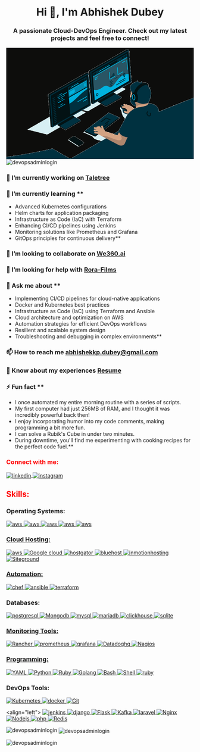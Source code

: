 <h1 align="center">Hi 👋, I'm Abhishek Dubey</h1>
<h3 align="center">A passionate Cloud-DevOps Engineer. Check out my latest projects and feel free to connect!</h3>

<img align="right" alt="coding" width="600" src="https://raw.githubusercontent.com/Potential17/Potential17/master/user%20(2).gif">




<p align="left"> <img src="https://komarev.com/ghpvc/?username=devopsadminlogin&label=Profile%20views&color=0e75b6&style=flat" alt="devopsadminlogin" /> </p>

### 🔭 I’m currently working on [Taletree](https://taletree.com/)

### 🌱 I’m currently learning **
  - Advanced Kubernetes configurations
  - Helm charts for application packaging
  - Infrastructure as Code (IaC) with Terraform
  - Enhancing CI/CD pipelines using Jenkins
  - Monitoring solutions like Prometheus and Grafana
  - GitOps principles for continuous delivery**

### 👯 I’m looking to collaborate on [We360.ai](we360.ai)

### 🤝 I’m looking for help with [Rora-Films](https://app.secondsociety.io)

### 💬 Ask me about **
  - Implementing CI/CD pipelines for cloud-native applications
  - Docker and Kubernetes best practices
  - Infrastructure as Code (IaC) using Terraform and Ansible
  - Cloud architecture and optimization on AWS
  - Automation strategies for efficient DevOps workflows
  - Resilient and scalable system design
  - Troubleshooting and debugging in complex environments**

### 📫 How to reach me **abhishekkp.dubey@gmail.com**

### 📄 Know about my experiences [Resume](https://drive.google.com/file/d/183DZ3QYAxwdI4ioRqnBGe5Onj31QuBws/view?usp=sharing)

### ⚡ Fun fact **
  - I once automated my entire morning routine with a series of scripts.
  - My first computer had just 256MB of RAM, and I thought it was incredibly powerful back then!
  - I enjoy incorporating humor into my code comments, making programming a bit more fun.
  - I can solve a Rubik's Cube in under two minutes.
  - During downtime, you'll find me experimenting with cooking recipes for the perfect code fuel.**

<h3 align="left" style="color: red;">Connect with me:</h3>
<p align="left">
<a href="https://linkedin.com/in/www.linkedin.com/in/abhishekkpdubey" target="blank"><img align="center" src="https://raw.githubusercontent.com/rahuldkjain/github-profile-readme-generator/master/src/images/icons/Social/linked-in-alt.svg" alt="linkedin" width="90" height="50"/> </a>
<a href="https://instagram.com/abhi_dubey225" target="blank"><img align="center" src="https://raw.githubusercontent.com/rahuldkjain/github-profile-readme-generator/master/src/images/icons/Social/instagram.svg" alt="instagram" width="90" height="50"/> </a>
</p>

<h2 align="left" style="color: red;">Skills:</h2>
<h3 align="left">Operating Systems:</h3>
<align="left"> <a href="https://world.siteground.com" target="_blank" rel="noreferrer"> <img src="https://www.vectorlogo.zone/logos/redhat/redhat-ar21.svg" alt="aws" width="90" height="50"/>
<align="left"> <a href="https://www.linux.org" target="_blank" rel="noreferrer"> <img src="https://www.vectorlogo.zone/logos/linux/linux-ar21.svg" alt="aws" width="90" height="50"/>
<align="left"> <a href="https://world.siteground.com" target="_blank" rel="noreferrer"> <img src="https://www.vectorlogo.zone/logos/ubuntu/ubuntu-ar21.svg" alt="aws" width="90" height="50"/>
<align="left"> <a href="https://world.siteground.com" target="_blank" rel="noreferrer"> <img src="https://www.vectorlogo.zone/logos/centos/centos-ar21.svg" alt="aws" width="90" height="50"/>
<align="left"> <a href="https://world.siteground.com" target="_blank" rel="noreferrer"> <img src="https://upload.wikimedia.org/wikipedia/commons/2/26/Windows_Server_logo.svg" alt="aws" width="110" height="25"/>



<h3 align="left">Cloud Hosting:</h3>
<p align="left"> <a href="https://aws.amazon.com/" target="_blank" rel="noreferrer"> <img src="https://www.vectorlogo.zone/logos/amazon_aws/amazon_aws-ar21.svg" alt="aws" width="90" height="50"/> <align="left"> <a href="https://cloud.google.com/" target="_blank" rel="noreferrer"> <img src="https://www.vectorlogo.zone/logos/google_cloud/google_cloud-ar21.svg" alt="Google cloud" width="90" height="50"/> </a> <a href="https://www.hostgator.in/" target="_blank" rel="noreferrer"> <img src="https://www.vectorlogo.zone/logos/hostgator/hostgator-ar21.svg" alt="hostgator" width="90" height="50"/> </a>  <align="left"> <a href="https://www.bluehost.com/" target="_blank" rel="noreferrer"> <img src="https://technocript.com/wp-content/uploads/2021/08/Bluehost_LogoBig.png" alt="bluehost" width="90" height="30"/> <align="left"> <a href="https://www.inmotionhosting.com" target="_blank" rel="noreferrer"> <img src="https://seeklogo.com/images/I/inmotion-hosting-logo-E7F7B6626B-seeklogo.com.png" alt="inmotionhosting" width="120" height="50"/> 
<align="left"> <a href="https://world.siteground.com" target="_blank" rel="noreferrer"> <img src="https://world.siteground.com/img/downloads/siteground-logo-black-transparent-vector.svg" alt="Siteground" width="112" height="50"/>

<h3 align="left">Automation:</h3>
<a href="https://docs.chef.io/" target="_blank" rel="noreferrer"> <img src="https://www.vectorlogo.zone/logos/chefio/chefio-ar21.svg" alt="chef" width="75" height="50"/> 
<a href="https://docs.ansible.com/" target="_blank" rel="noreferrer"> <img src="https://www.vectorlogo.zone/logos/ansible/ansible-ar21.svg" alt="ansible" width="75" height="50"/> 
<align="left"> <a href="https://www.terraform.io/" target="_blank" rel="noreferrer"> <img src="https://www.vectorlogo.zone/logos/terraformio/terraformio-ar21.svg" alt="terraform" width="90" height="50"/> </a>


<h3 align="left">Databases:</h3>
<a href="https://www.postgresql.org" target="_blank" rel="noreferrer"> <img src="https://www.vectorlogo.zone/logos/postgresql/postgresql-ar21.svg" alt="postgresql" width="90" height="45"/>
<a href="https://www.mongodb.com/" target="_blank" rel="noreferrer"> <img src="https://www.vectorlogo.zone/logos/mongodb/mongodb-ar21.svg" alt="Mongodb" width="90" height="45"/>
<a href="https://www.mysql.com/" target="_blank" rel="noreferrer"> <img src="https://www.vectorlogo.zone/logos/mysql/mysql-ar21.svg" alt="mysql" width="90" height="45"/>
<a href="https://mariadb.org/" target="_blank" rel="noreferrer"> <img src="https://www.vectorlogo.zone/logos/mariadb/mariadb-ar21.svg" alt="mariadb" width="90" height="45"/>
<a href="https://clickhouse.com/" target="_blank" rel="noreferrer"> <img src="https://cdn.freelogovectors.net/wp-content/uploads/2022/03/clickhouse-logo_freelogovectors.net_.png
" alt="clickhouse" width="90" height="45"/>
<a href="https://www.sqlite.org/" target="_blank" rel="noreferrer"> <img src="https://www.vectorlogo.zone/logos/sqlite/sqlite-ar21.svg" alt="sqlite" width="90" height="45"/>


<h3 align="left">Monitoring Tools:</h3>
<a href="https://rancher.com/" target="_blank" rel="noreferrer"> <img src="https://www.vectorlogo.zone/logos/rancher/rancher-ar21.svg" alt="Rancher" width="90" height="45"/>
<a href="https://prometheus.io/" target="_blank" rel="noreferrer"> <img src="https://www.vectorlogo.zone/logos/prometheusio/prometheusio-ar21.svg" alt="prometheus" width="90" height="45"/>
<a href="https://grafana.com" target="_blank" rel="noreferrer"> <img src="https://www.vectorlogo.zone/logos/grafana/grafana-ar21.svg" alt="grafana" width="90" height="45"/>
<a href="https://www.datadoghq.com/" target="_blank" rel="noreferrer"> <img src="https://www.vectorlogo.zone/logos/datadoghq/datadoghq-ar21.svg" alt="Datadoghq" width="90" height="45"/>
<a href="https://www.nagios.org/" target="_blank" rel="noreferrer"> <img src="https://www.vectorlogo.zone/logos/nagios/nagios-ar21.svg" alt="Nagios" width="90" height="45"/>

<h3 align="left">Programming:</h3>
<a href="https://yaml.org/" target="_blank" rel="noreferrer"> <img src="https://www.vectorlogo.zone/logos/yaml/yaml-ar21.svg" alt="YAML" width="90" height="45"/>
<a href="https://www.python.org" target="_blank" rel="noreferrer"> <img src="https://www.vectorlogo.zone/logos/python/python-ar21.svg" alt="Python" width="90" height="45"/>
<a href="https://www.ruby-lang.org/en/" target="_blank" rel="noreferrer"> <img src="https://www.vectorlogo.zone/logos/ruby-lang/ruby-lang-ar21.svg" alt="Ruby" width="90" height="45"/>
<a href="https://golang.org" target="_blank" rel="noreferrer"> <img src="https://www.vectorlogo.zone/logos/golang/golang-ar21.svg" alt="Golang" width="90" height="45"/>
<a href="https://www.gnu.org/" target="_blank" rel="noreferrer"> <img src="https://www.vectorlogo.zone/logos/gnu_bash/gnu_bash-ar21.svg" alt="Bash" width="90" height="45"/>
<a href="https://www.learnshell.org/" target="_blank" rel="noreferrer"> <img src="https://static.thenounproject.com/png/2456298-200.png" alt="Shell" width="90" height="50"/>
<a href="https://reactjs.org/" target="_blank" rel="noreferrer"> <img src="https://www.vectorlogo.zone/logos/reactjs/reactjs-ar21.svg" alt="ruby" width="90" height="50"/> </a> 

<h3 align="left">DevOps Tools:</h3>
<align="left"> <a href="https://kubernetes.io/" target="_blank" rel="noreferrer"> <img src="https://www.vectorlogo.zone/logos/kubernetes/kubernetes-ar21.svg" alt="Kubernetes" width="90" height="50"/> </a>  
<align="left"> <a href="https://www.docker.com" target="_blank" rel="noreferrer"> <img src="https://www.vectorlogo.zone/logos/docker/docker-official.svg" alt="docker" width="90" height="50"/> </a>
<align="left"> <a href="https://git-scm.com" target="_blank" rel="noreferrer"> <img src="https://www.vectorlogo.zone/logos/git-scm/git-scm-ar21.svg" alt="Git" width="90" height="50"/> </a>

<align="left"> <a href="https://www.jenkins.io" target="_blank" rel="noreferrer"> <img src="https://www.vectorlogo.zone/logos/jenkins/jenkins-ar21.svg" alt="jenkins" width="90" height="50"/> </a>
<a href="https://www.djangoproject.com/" target="_blank" rel="noreferrer"> <img src="https://www.vectorlogo.zone/logos/djangoproject/djangoproject-ar21.svg" alt="django" width="90" height="50"/> </a> 
<a href="https://flask.palletsprojects.com/" target="_blank" rel="noreferrer"> <img src="https://www.vectorlogo.zone/logos/pocoo_flask/pocoo_flask-ar21.svg" alt="Flask" width="90" height="50"/> </a> 
<a href="https://kafka.apache.org/" target="_blank" rel="noreferrer"> <img src="https://www.vectorlogo.zone/logos/apache_kafka/apache_kafka-ar21.svg" alt="Kafka" width="90" height="50"/> </a>
<a href="https://laravel.com/" target="_blank" rel="noreferrer"> <img src="https://www.vectorlogo.zone/logos/laravel/laravel-ar21.svg" alt="laravel" width="90" height="50"/> </a>
<a href="https://www.nginx.com" target="_blank" rel="noreferrer"> <img src="https://www.vectorlogo.zone/logos/nginx/nginx-ar21.svg" alt="Nginx" width="90" height="50"/> </a>
<a href="https://nodejs.org" target="_blank" rel="noreferrer"> <img src="https://www.vectorlogo.zone/logos/nodejs/nodejs-ar21.svg" alt="Nodejs" width="90" height="50"/> </a> 
<a href="https://www.php.net" target="_blank" rel="noreferrer"> <img src="https://www.vectorlogo.zone/logos/php/php-ar21.svg" alt="php" width="90" height="50"/> </a> 
<a href="https://redis.io" target="_blank" rel="noreferrer"> <img src="https://www.vectorlogo.zone/logos/redis/redis-ar21.svg" alt="Redis" width="90" height="50"/> </a>
       

<p><img align="left" src="https://github-readme-stats.vercel.app/api/top-langs?username=devopsadminlogin&show_icons=true&locale=en&layout=compact" alt="devopsadminlogin" /></p>

<p>&nbsp;<img align="center" src="https://github-readme-stats.vercel.app/api?username=devopsadminlogin&show_icons=true&locale=en" alt="devopsadminlogin" /></p>

<p><img align="center" src="https://github-readme-streak-stats.herokuapp.com/?user=devopsadminlogin&" alt="devopsadminlogin" /></p>

